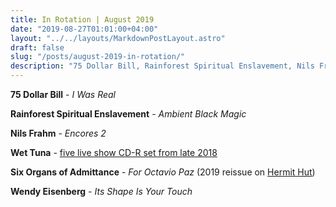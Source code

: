 ```yaml
---
title: In Rotation | August 2019
date: "2019-08-27T01:01:00+04:00"
layout: "../../layouts/MarkdownPostLayout.astro"
draft: false
slug: "/posts/august-2019-in-rotation/"
description: "75 Dollar Bill, Rainforest Spiritual Enslavement, Nils Frahm, Wet Tuna..."
---
```


**75 Dollar Bill** - _I Was Real_

**Rainforest Spiritual Enslavement** - _Ambient Black Magic_

**Nils Frahm** - _Encores 2_

**Wet Tuna** - [five live show CD-R set from late 2018](http://wettuna.blogspot.com/2018/09/live-seared-tuna.html)

**Six Organs of Admittance** - _For Octavio Paz_ (2019 reissue on [Hermit Hut](https://hermithut.bandcamp.com))

**Wendy Eisenberg** - _Its Shape Is Your Touch_

